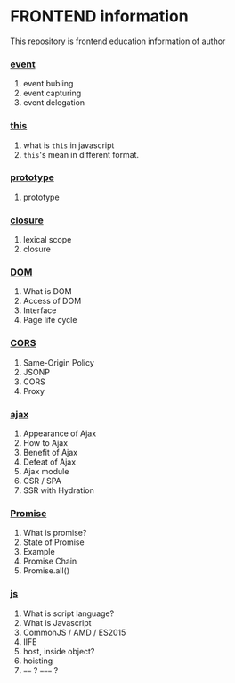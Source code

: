 # FRONTEND information

This repository is frontend education information of author

### [event](https://github.com/seo2im/frontStudy/tree/master/event)
1. event bubling
2. event capturing
3. event delegation

### [this](https://github.com/seo2im/frontStudy/tree/master/this)
1. what is `this` in javascript
2. `this`'s mean in different format.

### [prototype](https://github.com/seo2im/frontStudy/tree/master/prototype)
1. prototype

### [closure](https://github.com/seo2im/frontStudy/tree/master/closure)
1. lexical scope
2. closure

### [DOM](https://github.com/seo2im/frontStudy/tree/master/DOM)
1. What is DOM
2. Access of DOM
3. Interface
4. Page life cycle

### [CORS](https://github.com/seo2im/frontStudy/tree/master/CORS)
1. Same-Origin Policy
2. JSONP
3. CORS
4. Proxy

### [ajax](https://github.com/seo2im/frontStudy/tree/master/ajax)
1. Appearance of Ajax
2. How to Ajax
3. Benefit of Ajax
4. Defeat of Ajax
5. Ajax module
6. CSR / SPA
7. SSR with Hydration

### [Promise](https://github.com/seo2im/frontStudy/tree/master/Promise)
1. What is promise?
2. State of Promise
3. Example
4. Promise Chain
5. Promise.all()

### [js](https://github.com/seo2im/frontStudy/tree/master/js)
1. What is script language?
2. What is Javascript
3. CommonJS / AMD / ES2015
4. IIFE
5. host, inside object? 
6. hoisting
7. `==` ? `===` ?